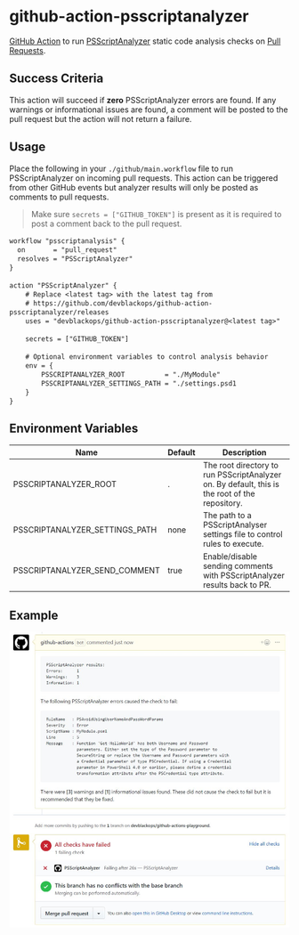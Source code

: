 # github-action-psscriptanalyzer

[GitHub Action](https://github.com/features/actions) to run [PSScriptAnalyzer](https://github.com/PowerShell/PSScriptAnalyzer) static code analysis checks on [Pull Requests](https://help.github.com/articles/about-pull-requests/).

## Success Criteria

This action will succeed if **zero** PSScriptAnalyzer errors are found.
If any warnings or informational issues are found, a comment will be posted to the pull request but the action will not return a failure.

## Usage

Place the following in your `./github/main.workflow` file to run PSScriptAnalyzer on incoming pull requests.
This action can be triggered from other GitHub events but analyzer results will only be posted as comments to pull requests.

> Make sure `secrets = ["GITHUB_TOKEN"]` is present as it is required to post a comment back to the pull request.

```hcl
workflow "psscriptanalysis" {
  on       = "pull_request"
  resolves = "PSScriptAnalyzer"
}

action "PSScriptAnalyzer" {
    # Replace <latest tag> with the latest tag from
    # https://github.com/devblackops/github-action-psscriptanalyzer/releases
    uses = "devblackops/github-action-psscriptanalyzer@<latest tag>"

    secrets = ["GITHUB_TOKEN"]

    # Optional environment variables to control analysis behavior
    env = {
        PSSCRIPTANALYZER_ROOT          = "./MyModule"
        PSSCRIPTANALYZER_SETTINGS_PATH = "./settings.psd1
    }
}
```

## Environment Variables

| Name | Default | Description |
|--------------------------------|------|-------------|
| PSSCRIPTANALYZER_ROOT          | .    | The root directory to run PSScriptAnalyzer on. By default, this is the root of the repository.
| PSSCRIPTANALYZER_SETTINGS_PATH | none | The path to a PSScriptAnalyser settings file to control rules to execute.
| PSSCRIPTANALYZER_SEND_COMMENT  | true | Enable/disable sending comments with PSScriptAnalyzer results back to PR.

## Example

![](media/example.jpg)
